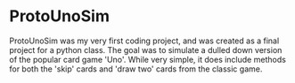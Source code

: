 # ProtoUnoSim
ProtoUnoSim was my very first coding project, and was created as a final project for a python class. The goal was to simulate a dulled down version of the popular 
card game 'Uno'. While very simple, it does include methods for both the 'skip' cards and 'draw two' cards from the classic game. 
